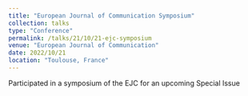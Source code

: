 ```yaml
---
title: "European Journal of Communication Symposium"
collection: talks
type: "Conference"
permalink: /talks/21/10/21-ejc-symposium
venue: "European Journal of Communication"
date: 2022/10/21
location: "Toulouse, France"
---
```


Participated in a symposium of the EJC for an upcoming Special Issue
